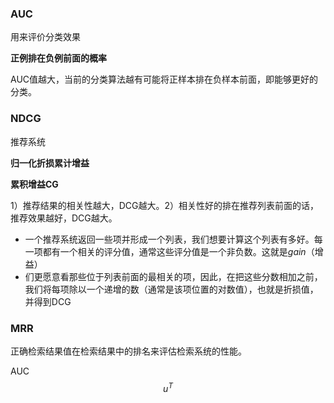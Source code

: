 ### AUC

用来评价分类效果

 **正例排在负例前面的概率** 



 AUC值越大，当前的分类算法越有可能将正样本排在负样本前面，即能够更好的分类。 



### NDCG

推荐系统

 **归一化折损累计增益** 

 **累积增益CG** 

 1）推荐结果的相关性越大，DCG越大。2）相关性好的排在推荐列表前面的话，推荐效果越好，DCG越大。 

-  一个推荐系统返回一些项并形成一个列表，我们想要计算这个列表有多好。每一项都有一个相关的评分值，通常这些评分值是一个非负数。这就是*gain*（增益） 
-  们更愿意看那些位于列表前面的最相关的项，因此，在把这些分数相加之前，我们将每项除以一个递增的数（通常是该项位置的对数值），也就是折损值，并得到DCG 



### MRR

 正确检索结果值在检索结果中的排名来评估检索系统的性能。 





AUC
$$
u^T
$$

